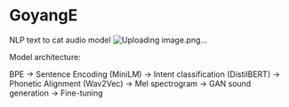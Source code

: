 # GoyangE
NLP text to cat audio model
![Uploading image.png…]()


Model architecture:

BPE -> Sentence Encoding (MiniLM) -> Intent classification (DistilBERT) -> Phonetic Alignment (Wav2Vec) -> Mel spectrogram -> GAN sound generation -> Fine-tuning
